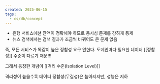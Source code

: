 ```yaml
---
created: 2025-06-15
tags:
  - cs/db/concept
---
```

- 은행 서비스에선 잔액이 정확해야 하므로 동시성 문제를 강하게 통제
- 뉴스 검색에서는 검색 결과가 조금씩 바뀌어도 큰 문제 없음

즉, 모든 서비스가 똑같이 높은 정합성 요구 안한다. 도메인마다 필요한 데이터 [[정합성]] 수준이 다르기 때문!!!

그래서 등장한 개념이 [[격리 수준(Isolation Level)]]

격리성이 높을수록 데이터 정합성(무결성)은 높아지지만, 성능은 저하